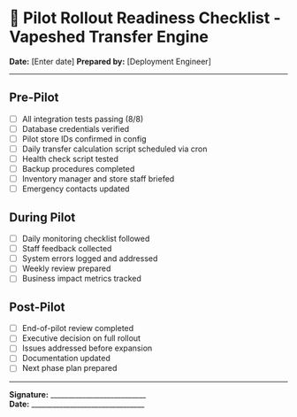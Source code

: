 # 🚦 Pilot Rollout Readiness Checklist - Vapeshed Transfer Engine

**Date:** [Enter date]
**Prepared by:** [Deployment Engineer]

---

## Pre-Pilot
- [ ] All integration tests passing (8/8)
- [ ] Database credentials verified
- [ ] Pilot store IDs confirmed in config
- [ ] Daily transfer calculation script scheduled via cron
- [ ] Health check script tested
- [ ] Backup procedures completed
- [ ] Inventory manager and store staff briefed
- [ ] Emergency contacts updated

## During Pilot
- [ ] Daily monitoring checklist followed
- [ ] Staff feedback collected
- [ ] System errors logged and addressed
- [ ] Weekly review prepared
- [ ] Business impact metrics tracked

## Post-Pilot
- [ ] End-of-pilot review completed
- [ ] Executive decision on full rollout
- [ ] Issues addressed before expansion
- [ ] Documentation updated
- [ ] Next phase plan prepared

---

**Signature:** ___________________________  
**Date:** ________________________________
